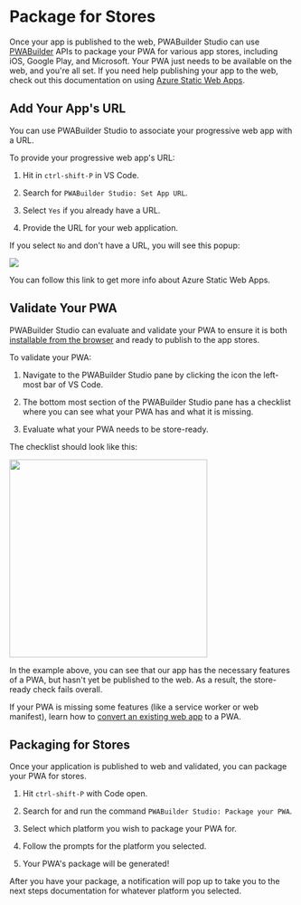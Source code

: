 # Package for Stores
Once your app is published to the web, PWABuilder Studio can use [PWABuilder](https://www.pwabuilder.com) APIs to package your PWA for various app stores, including iOS, Google Play, and Microsoft. Your PWA just needs to be available on the web, and you're all set. If you need help publishing your app to the web, check out this documentation on using [Azure Static Web Apps](/starter/publish?id=azure-static-web-apps).

## Add Your App's URL
You can use PWABuilder Studio to associate your progressive web app with a URL.

To provide your progressive web app's URL:

1. Hit in `ctrl-shift-P` in VS Code.
   
2. Search for `PWABuilder Studio: Set App URL`.
   
3. Select `Yes` if you already have a URL.
   
4. Provide the URL for your web application.

If you select `No` and don't have a URL, you will see this popup:

<div class="docs-image">
<img src="/assets/studio/package/static-web-notification.png">
</div>

You can follow this link to get more info about Azure Static Web Apps.

## Validate Your PWA

PWABuilder Studio can evaluate and validate your PWA to ensure it is both [installable from the browser](https://docs.microsoft.com/en-us/microsoft-edge/progressive-web-apps-chromium/ux#installing-a-pwa) and ready to publish to the app stores.

To validate your PWA:

1. Navigate to the PWABuilder Studio pane by clicking the icon the left-most bar of VS Code.
   
2. The bottom most section of the PWABuilder Studio pane has a checklist where you can see what your PWA has and what it is missing.
   
3. Evaluate what your PWA needs to be store-ready.

The checklist should look like this:

<div class="docs-image">
    <img src="/assets/studio/package/checklist.png" width=350>
</div>

In the example above, you can see that our app has the necessary features of a PWA, but hasn't yet be published to the web. As a result, the store-ready check fails overall.

If your PWA is missing some features (like a service worker or web manifest), learn how to [convert an existing web app](/studio/existing-app) to a PWA.

## Packaging for Stores

Once your application is published to web and validated, you can package your PWA for stores.


1. Hit `ctrl-shift-P` with Code open.
   
2. Search for and run the command `PWABuilder Studio: Package your PWA`.
   
3. Select which platform  you wish to package your PWA for.
   
4. Follow the prompts for the platform you selected.
   
5. Your PWA's package will be generated!

After you have your package, a notification will pop up to take you to the next steps documentation for whatever platform you selected.